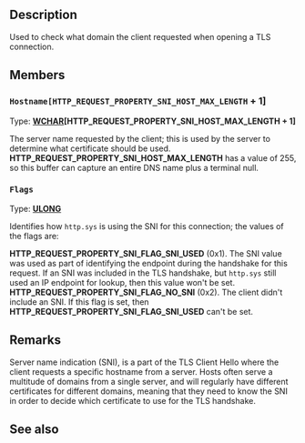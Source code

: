 ## Description

Used to check what domain the client requested when opening a TLS connection.

## Members

### `Hostname[HTTP_REQUEST_PROPERTY_SNI_HOST_MAX_LENGTH` + 1]

Type: **[WCHAR](https://learn.microsoft.com/windows/win32/winprog/windows-data-types)\[HTTP_REQUEST_PROPERTY_SNI_HOST_MAX_LENGTH + 1\]**

The server name requested by the client; this is used by the server to determine what certificate should be used. **HTTP_REQUEST_PROPERTY_SNI_HOST_MAX_LENGTH** has a value of 255, so this buffer can capture an entire DNS name plus a terminal null.

### `Flags`

Type: **[ULONG](https://learn.microsoft.com/windows/win32/winprog/windows-data-types)**

Identifies how `http.sys` is using the SNI for this connection; the values of the flags are:

**HTTP_REQUEST_PROPERTY_SNI_FLAG_SNI_USED** (0x1). The SNI value was used as part of identifying the endpoint during the handshake for this request. If an SNI was included in the TLS handshake, but `http.sys` still used an IP endpoint for lookup, then this value won't be set.
**HTTP_REQUEST_PROPERTY_SNI_FLAG_NO_SNI** (0x2). The client didn't include an SNI. If this flag is set, then **HTTP_REQUEST_PROPERTY_SNI_FLAG_SNI_USED** can't be set.

## Remarks

Server name indication (SNI), is a part of the TLS Client Hello where the client requests a specific hostname from a server. Hosts often serve a multitude of domains from a single server, and will regularly have different certificates for different domains, meaning that they need to know the SNI in order to decide which certificate to use for the TLS handshake.

## See also